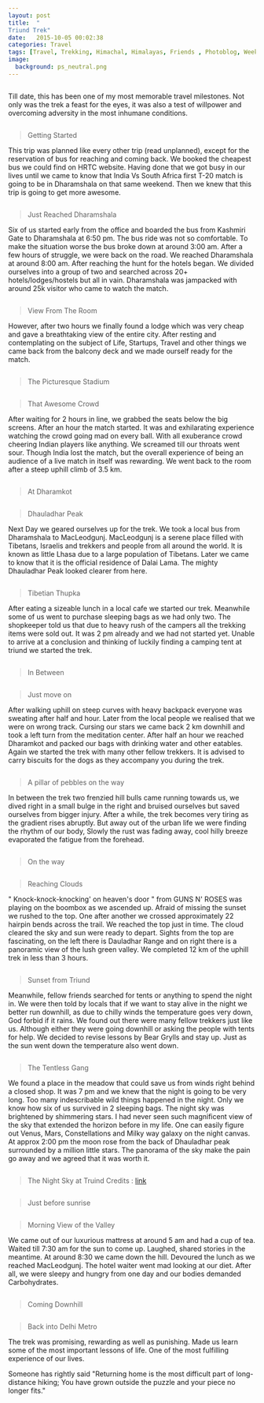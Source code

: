 ```yaml
---
layout: post
title:  "
Triund Trek"
date:   2015-10-05 00:02:38
categories: Travel
tags: [Travel, Trekking, Himachal, Himalayas, Friends , Photoblog, WeekendDiaries]
image:
  background: ps_neutral.png
---
```

<img src="http://i.imgur.com/TvEtdlr.png" alt="">

Till date, this has been one of my most memorable travel milestones. Not only was the trek a feast for the eyes, it was also a test of willpower and overcoming adversity in the most inhumane conditions.

<img src="http://i.imgur.com/8Es3nr2.jpg" alt="">

>Getting Started

This trip was planned like every other trip (read unplanned), except for the reservation of bus for reaching and coming back. We booked the cheapest bus we could find on HRTC website. Having done that we got busy in our lives until we came to know that India Vs South Africa first T-20 match is going to be in Dharamshala on that same weekend. Then we knew that this trip is going to get more awesome.

<img src="http://i.imgur.com/fWaBgvQ.jpg" alt="">

>Just Reached Dharamshala

Six of us started early from the office and boarded the bus from Kashmiri Gate to Dharamshala at 6:50 pm. The bus ride was not so comfortable. To make the situation worse the bus broke down at around 3:00 am. After a few hours of struggle, we were back on the road. We reached Dharamshala at around 8:00 am. After reaching the hunt for the hotels began. We divided ourselves into a group of two and searched across 20+ hotels/lodges/hostels but all in vain. Dharamshala was jampacked with around 25k visitor who came to watch the match.

<img src="http://i.imgur.com/6gSpFcJ.jpg" alt="">

>View From The Room

However, after two hours we finally found a lodge which was very cheap and gave a breathtaking view of the entire city. After resting and contemplating on the subject of Life, Startups, Travel and other things we came back from the balcony deck and we made ourself ready for the match.

<img src="http://i.imgur.com/TCwZAeT.jpg" alt="">

>The Picturesque Stadium

<img src="http://i.imgur.com/MuRyFhS.jpg" alt="">

>That Awesome Crowd

After waiting for 2 hours in line, we grabbed the seats below the big screens. After an hour the match started. It was and exhilarating experience watching the crowd going mad on every ball. With all exuberance crowd cheering Indian players like anything. We screamed till our throats went sour. Though India lost the match, but the overall experience of being an audience of a live match in itself was rewarding. We went back to the room after a steep uphill climb of 3.5 km.

<img src="http://i.imgur.com/bKVuviT.jpg" alt="">

>At Dharamkot

<img src="http://i.imgur.com/mJ8Tnff.jpg" alt="">

>Dhauladhar Peak

Next Day we geared ourselves up for the trek. We took a local bus from Dharamshala to MacLeodgunj. MacLeodgunj is a serene place filled with Tibetans, Israelis and trekkers and people from all around the world. It is known as little Lhasa due to a large population of Tibetans. Later we came to know that it is the official residence of Dalai Lama. The mighty Dhauladhar Peak looked clearer from here.

<img src="http://i.imgur.com/L1lNPhR.jpg" alt="">

>Tibetian Thupka

After eating a sizeable lunch in a local cafe we started our trek. Meanwhile some of us went to purchase sleeping bags as we had only two. The shopkeeper told us that due to heavy rush of the campers all the trekking items were sold out. It was 2 pm already and we had not started yet. Unable to arrive at a conclusion and thinking of luckily finding a camping tent at triund we started the trek.

<img src="http://i.imgur.com/ejDsvuo.jpg" alt="">

>In Between

<img src="http://i.imgur.com/04UysFB.jpg" alt="">

>Just move on

After walking uphill on steep curves with heavy backpack everyone was sweating after half and hour. Later from the local people we realised that we were on wrong track. Cursing our stars we came back 2 km downhill and took a left turn from the meditation center. After half an hour we reached Dharamkot and packed our bags with drinking water and other eatables. Again we started the trek with many other fellow trekkers. It is advised to carry biscuits for the dogs as they accompany you during the trek.

<img src="http://i.imgur.com/uQ5JiGa.jpg" alt="">

>A pillar of pebbles on the way

In between the trek two frenzied hill bulls came running towards us, we dived right in a small bulge in the right and bruised ourselves but saved ourselves from bigger injury. After a while, the trek becomes very tiring as the gradient rises abruptly. But away out of the urban life we were finding the rhythm of our body, Slowly the rust was fading away, cool hilly breeze evaporated the fatigue from the forehead.

<img src="http://i.imgur.com/Q7t6IUp.jpg" alt="">

>On the way

<img src="http://i.imgur.com/O49c1e2.jpg" alt="">

>Reaching Clouds

" Knock-knock-knocking' on heaven's door " from GUNS N' ROSES was playing on the boombox as we ascended up. Afraid of missing the sunset we rushed to the top. One after another we crossed approximately 22 hairpin bends across the trail. We reached the top just in time. The cloud cleared the sky and sun were ready to depart. Sights from the top are fascinating, on the left there is Dauladhar Range and on right there is a panoramic view of the lush green valley. We completed 12 km of the uphill trek in less than 3 hours.

<img src="http://i.imgur.com/tyFhYFD.jpg" alt="">

>Sunset from Triund

Meanwhile, fellow friends searched for tents or anything to spend the night in. We were then told by locals that if we want to stay alive in the night we better run downhill, as due to chilly winds the temperature goes very down,  God forbid if it rains. We found out there were many fellow trekkers just like us. Although either they were going downhill or asking the people with tents for help. We decided to revise lessons by Bear Grylls and stay up. Just as the sun went down the temperature also went down.

<img src="http://i.imgur.com/4yrGFq0.jpg" alt="">

>The Tentless Gang

We found a place in the meadow that could save us from winds right behind a closed shop. It was 7 pm and we knew that the night is going to be very long. Too many indescribable wild things happened in the night. Only we know how six of us survived in 2 sleeping bags. The night sky was brightened by shimmering stars. I had never seen such magnificent view of the sky that extended the horizon before in my life. One can easily figure out Venus, Mars, Constellations and Milky way galaxy on the night canvas. At approx 2:00 pm the moon rose from the back of Dhauladhar peak surrounded by a million little stars. The panorama of the sky make the pain go away and we agreed that it was worth it.

<img src="http://i.imgur.com/o9HJljM.jpg" alt="">

>The Night Sky at Truind Credits : <a href="https://travellinghigh.wordpress.com/2014/06/15/kareri-lake-trek/_dsc0137/"> link</a>

<img src="http://i.imgur.com/Whfm1Jf.jpg" alt="">

>Just before sunrise

<img src="http://i.imgur.com/ksJGvNz.jpg" alt="">

> Morning View of the Valley

We came out of our luxurious mattress at around 5 am and had a cup of tea. Waited till 7:30 am for the sun to come up. Laughed, shared stories in the meantime. At around 8:30 we came down the hill.
Devoured the lunch as we reached MacLeodgunj. The hotel waiter went mad looking at our diet. After all, we were sleepy and hungry from one day and our bodies demanded Carbohydrates.

<img src="http://i.imgur.com/gb2nHw8.jpg" alt="">

>Coming Downhill

<img src="http://i.imgur.com/HlJ6x1j.jpg" alt="">

>Back into Delhi Metro

The trek was promising, rewarding as well as punishing. Made us learn some of the most important lessons of life.
One of the most fulfilling experience of our lives.

Someone has rightly said "Returning home is the most difficult part of long-distance hiking; You have grown outside the puzzle and your piece no longer fits."
